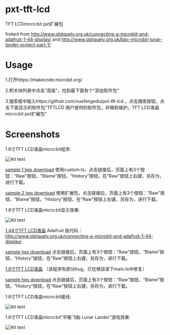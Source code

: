# pxt-tft-lcd
TFT LCDmicro:bit pxt扩展包

froked from http://www.obliquely.org.uk/connecting-a-microbit-and-adafruit-1-44-display/
and http://www.obliquely.org.uk/bbc-microbit-lunar-lander-project-part-1/

# Usage

1.打开https://makecode.microbit.org/

2.积木块列表中点击“高级”，拉到最下面有个“添加软件包”

3.搜索框中输入https://github.com/xuefengedu/pxt-tft-lcd ，点击搜索按钮，点击下面显示的软件包“TFTLCD 用户提供的软件包，非微软维护。TFT LCD液晶micro:bit pxt扩展包”

# Screenshots

1.8寸TFT LCD液晶micro:bit程序: 

![Alt text](tft_lcd_code.PNG?raw=true "1.8 TFT LCD code picture")

[sample 1 hex download](microbit-tft-lcd.hex) 使用custom.ts，点击链接后，页面上有3个按钮：“Raw”按钮，“Blame”按钮，“History”按钮，在“Raw”按钮上右键，另存为，进行下载。

[sample 2 hex download](microbit-microbit-tft-lcd2.hex) 使用扩展包，点击链接后，页面上有3个按钮：“Raw”按钮，“Blame”按钮，“History”按钮，在“Raw”按钮上右键，另存为，进行下载。

1.8寸TFT LCD液晶micro:bit显示效果: 

![Alt text](tft_lcd_show.jpg?raw=true "1.8 TFT LCD show picture")

[1.44寸TFT LCD液晶](1.44_TFT_LCD/) Adafruit 版代码：http://www.obliquely.org.uk/connecting-a-microbit-and-adafruit-1-44-display/

[sample hex download](1.44_TFT_LCD/microbit-tft-lcd-02.hex) 点击链接后，页面上有3个按钮：“Raw”按钮，“Blame”按钮，“History”按钮，在“Raw”按钮上右键，另存为，进行下载。

[1.8寸TFT LCD液晶](1.8_TFT_LCD/) （该程序有部分bug，已在根目录下main.ts中修复）

[sample hex download](1.8_TFT_LCD/microbit-microbit-tft-lcd-nice.hex) 点击链接后，页面上有3个按钮：“Raw”按钮，“Blame”按钮，“History”按钮，在“Raw”按钮上右键，另存为，进行下载。

1.8寸TFT LCD液晶micro:bit接线: 

![Alt text](1.jpg?raw=true "1.8 TFT LCD test picture")

1.8寸TFT LCD液晶micro:bit“平衡飞船 Lunar Lander”游戏效果:

![Alt text](2.jpg?raw=true "1.8 TFT LCD test picture")
